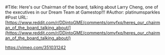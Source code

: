 #Title: Here's our Chairman of the board, talking about Larry Cheng, one of the executives in our Dream Team at Gamestop!!!
#Author: platinumsparkles
#Post URL: [https://www.reddit.com/r/DDintoGME/comments/omvfxq/heres_our_chairman_of_the_board_talking_about/](https://www.reddit.com/r/DDintoGME/comments/omvfxq/heres_our_chairman_of_the_board_talking_about/)


https://vimeo.com/351031242
